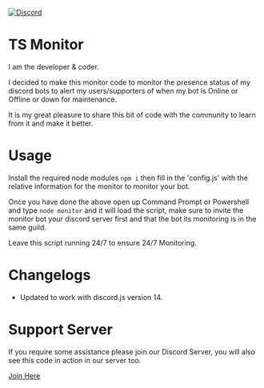 [![Discord](https://img.shields.io/badge/-Discord-05122A?style=flat&logo=discord)](https://discord.gg/sEgv6gvHMs)

# TS Monitor

I am the developer & coder.

I decided to make this monitor code to monitor the presence status of my discord bots to alert my users/supporters of when my bot is Online or Offline or down for maintenance.

It is my great pleasure to share this bit of code with the community to learn from it and make it better.

# Usage
Install the required node modules
`npm i`
then fill in the 'config.js' with the relative information for the monitor to monitor your bot.

Once you have done the above open up Command Prompt or Powershell and type `node monitor` and it will load the script,
make sure to invite the monitor bot your discord server first and that the bot its monitoring is in the same guild.

Leave this script running 24/7 to ensure 24/7 Monitoring.

# Changelogs
- Updated to work with discord.js version 14.

# Support Server
If you require some assistance please join our Discord Server, you will also see this code in action in our server too.
 
[Join Here](https://discord.gg/pN9NDAHg77)
